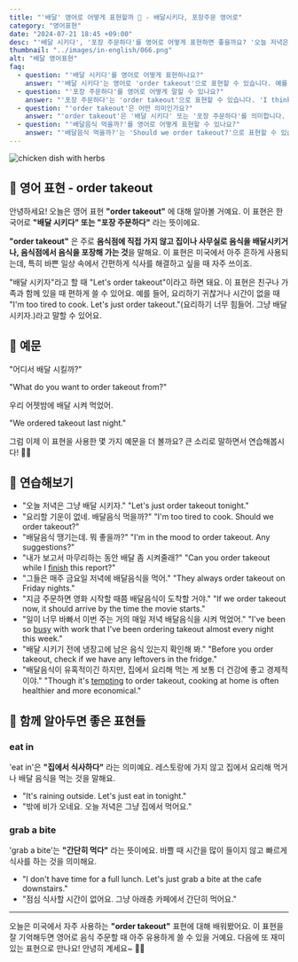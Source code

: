 ```yaml
---
title: "'배달' 영어로 어떻게 표현할까 🍔 - 배달시키다, 포장주문 영어로"
category: "영어표현"
date: "2024-07-21 18:45 +09:00"
desc: "'배달 시키다', '포장 주문하다'를 영어로 어떻게 표현하면 좋을까요? '오늘 저녁은 그냥 배달 시키자', '요리할 기운이 없네. 배달음식 먹을까?' 등을 영어로 표현하는 법을 배워봅시다. 다양한 예문을 통해서 연습하고 본인의 표현으로 만들어 보세요."
thumbnail: "../images/in-english/066.png"
alt: "배달 영어표현"
faq:
  - question: "'배달 시키다'를 영어로 어떻게 표현하나요?"
    answer: "'배달 시키다'는 영어로 'order takeout'으로 표현할 수 있습니다. 예를 들어, 'Let's order takeout tonight'은 '오늘 저녁은 배달 시키자'라는 의미입니다."
  - question: "'포장 주문하다'를 영어로 어떻게 말할 수 있나요?"
    answer: "'포장 주문하다'는 'order takeout'으로 표현할 수 있습니다. 'I think I'll order takeout for lunch'는 '점심으로 포장 주문을 할 것 같아'라고 해석됩니다."
  - question: "'order takeout'은 어떤 의미인가요?"
    answer: "'order takeout'은 '배달 시키다' 또는 '포장 주문하다'를 의미합니다. 음식점에 가지 않고 음식을 집이나 사무실로 배달시키거나, 음식점에서 음식을 포장해 가는 것을 말합니다."
  - question: "'배달음식 먹을까?'를 영어로 어떻게 표현할 수 있나요?"
    answer: "'배달음식 먹을까?'는 'Should we order takeout?'으로 표현할 수 있습니다."
---
```


![chicken dish with herbs](../images/in-english/066-1.avif)

## 🌟 영어 표현 - order takeout

안녕하세요! 오늘은 영어 표현 **"order takeout"** 에 대해 알아볼 거예요. 이 표현은 한국어로 **"배달 시키다" 또는 "포장 주문하다"** 라는 뜻이에요.

**"order takeout"** 은 주로 **음식점에 직접 가지 않고 집이나 사무실로 음식을 배달시키거나, 음식점에서 음식을 포장해 가는 것**을 말해요. 이 표현은 미국에서 아주 흔하게 사용되는데, 특히 바쁜 일상 속에서 간편하게 식사를 해결하고 싶을 때 자주 쓰이죠.

"배달 시키자"라고 할 때 "Let's order takeout"이라고 하면 돼요. 이 표현은 친구나 가족과 함께 있을 때 편하게 쓸 수 있어요. 예를 들어, 요리하기 귀찮거나 시간이 없을 때 "I'm too tired to cook. Let's just order takeout."(요리하기 너무 힘들어. 그냥 배달 시키자.)라고 말할 수 있어요.

## 📖 예문

"어디서 배달 시킬까?"

"What do you want to order takeout from?"

우리 어젯밤에 배달 시켜 먹었어.

"We ordered takeout last night."

그럼 이제 이 표현을 사용한 몇 가지 예문을 더 볼까요? 큰 소리로 말하면서 연습해봅시다! 🍕🍜

## 💬 연습해보기

<ul data-interactive-list>
  <li data-interactive-item>
    <span data-toggler>"오늘 저녁은 그냥 배달 시키자."</span>
    <span data-answer>"Let's just order takeout tonight."</span>
  </li>
  <li data-interactive-item>
    <span data-toggler>"요리할 기운이 없네. 배달음식 먹을까?"</span>
    <span data-answer>"I'm too tired to cook. Should we order takeout?"</span>
  </li>
  <li data-interactive-item>
    <span data-toggler>"배달음식 땡기는데. 뭐 좋을까?"</span>
    <span data-answer>"I'm in the mood to order takeout. Any suggestions?"</span>
  </li>
  <li data-interactive-item>
    <span data-toggler>"내가 보고서 마무리하는 동안 배달 좀 시켜줄래?"</span>
    <span data-answer>"Can you order takeout while I <a href="/blog/in-english/295.finish/">finish</a> this report?"</span>
  </li>
  <li data-interactive-item>
    <span data-toggler>"그들은 매주 금요일 저녁에 배달음식을 먹어."</span>
    <span data-answer>"They always order takeout on Friday nights."</span>
  </li>
  <li data-interactive-item>
    <span data-toggler>"지금 주문하면 영화 시작할 때쯤 배달음식이 도착할 거야."</span>
    <span data-answer>"If we order takeout now, it should arrive by the time the movie starts."</span>
  </li>
  <li data-interactive-item>
    <span data-toggler>"일이 너무 바빠서 이번 주는 거의 매일 저녁 배달음식을 시켜 먹었어."</span>
    <span data-answer>"I've been so <a href="/blog/in-english/372.busy/">busy</a> with work that I've been ordering takeout almost every night this week."</span>
  </li>
  <li data-interactive-item>
    <span data-toggler>"배달 시키기 전에 냉장고에 남은 음식 있는지 확인해 봐."</span>
    <span data-answer>"Before you order takeout, check if we have any leftovers in the fridge."</span>
  </li>
  <li data-interactive-item>
    <span data-toggler>"배달음식이 유혹적이긴 하지만, 집에서 요리해 먹는 게 보통 더 건강에 좋고 경제적이야."</span>
    <span data-answer>"Though it's <a href="/blog/vocab-1/019.tempting/">tempting</a> to order takeout, cooking at home is often healthier and more economical."</span>
  </li>
</ul>

## 🤝 함께 알아두면 좋은 표현들

### eat in

'eat in'은 **"집에서 식사하다"** 라는 의미예요. 레스토랑에 가지 않고 집에서 요리해 먹거나 배달 음식을 먹는 것을 말해요.

- "It's raining outside. Let's just eat in tonight."
- "밖에 비가 오네요. 오늘 저녁은 그냥 집에서 먹어요."

### grab a bite

'grab a bite'는 **"간단히 먹다"** 라는 뜻이에요. 바쁠 때 시간을 많이 들이지 않고 빠르게 식사를 하는 것을 의미해요.

- "I don't have time for a full lunch. Let's just grab a bite at the cafe downstairs."
- "점심 식사할 시간이 없어요. 그냥 아래층 카페에서 간단히 먹어요."

---

오늘은 미국에서 자주 사용하는 **"order takeout"** 표현에 대해 배워봤어요. 이 표현을 잘 기억해두면 영어로 음식 주문할 때 아주 유용하게 쓸 수 있을 거예요. 다음에 또 재미있는 표현으로 만나요! 안녕히 계세요~ 🍔🥡
